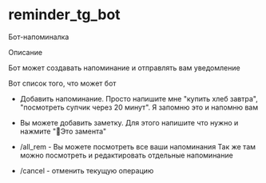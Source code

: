 # reminder_tg_bot
Бот-напоминалка

Описание

Бот может создавать напоминание и отправлять вам уведомление

Вот список того, что может бот

- Добавить напоминание. Просто напишите мне "купить хлеб завтра", "посмотреть супчик через 20 минут". Я запомню это и напомню вам

- Вы можете добавить заметку. Для этого напишите что нужно и нажмите "📝Это замента"

- /all_rem - Вы можете посмотреть все ваши напоминания Так же там можно посмотреть и редактировать отдельные напоминание

- /cancel - отменить текущую операцию
